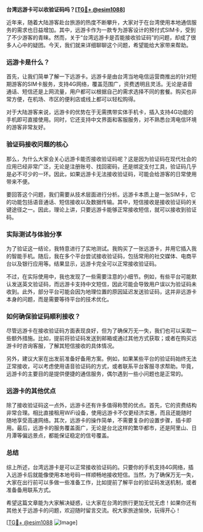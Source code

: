 **台湾远游卡可以收验证码吗？[[TG💪+ @esim1088](https://t.me/s/esim1088)]**

近年来，随着大陆游客赴台旅游的热度不断攀升，大家对于在台湾使用本地通信服务的需求也日益增加。其中，远游卡作为一款专为游客设计的预付式SIM卡，受到了不少游客的青睐。然而，关于“台湾远游卡是否能接收验证码”的问题，却成了很多人心中的疑团。今天，我们就来详细聊聊这个问题，希望能给大家带来帮助。

### 远游卡是什么？

首先，让我们简单了解一下远游卡。远游卡是由台湾当地电信运营商推出的针对短期游客的SIM卡服务，支持4G网络，覆盖范围广，资费透明且灵活。无论是语音通话、短信还是上网流量，用户都可以根据自己的需求选择不同的套餐。购买也非常方便，在机场、市区的便利店或线上都可以轻松购得。

对于大陆游客来说，远游卡的优势在于无需携带实体手机卡，插入支持4G功能的手机即可直接使用。同时，它还支持中文界面和客服服务，对不熟悉台湾电信环境的游客非常友好。

### 验证码接收问题的核心

那么，为什么大家会关心远游卡能否接收验证码呢？这是因为验证码在现代社会的应用已经非常广泛，无论是注册账号、找回密码，还是绑定支付工具，验证码几乎是必不可少的一环。因此，如果远游卡无法接收验证码，可能会给游客的日常使用带来不便。

要回答这个问题，我们需要从技术层面进行分析。远游卡本质上是一张SIM卡，它的功能包括语音通话、短信接收以及数据传输。其中，短信接收是接收验证码的关键途径之一。因此，理论上讲，只要远游卡能够正常接收短信，就可以接收到验证码。

### 实际测试与体验分享

为了验证这一结论，我特意进行了实地测试。我购买了一张远游卡，并用它插入我的智能手机。随后，我在多个平台尝试接收验证码，包括常用的社交媒体、电商平台以及银行应用等。结果显示，远游卡完全可以正常接收验证码。

不过，在实际使用中，我也发现了一些需要注意的小细节。例如，有些平台可能默认发送英文验证码，而远游卡支持中文短信，因此可能会导致用户误以为验证码未收到。此外，部分平台可能会因为地理位置的原因延迟发送验证码，这并非远游卡本身的问题，而是需要等待平台的技术优化。

### 如何确保验证码顺利接收？

尽管远游卡在接收验证码方面表现良好，但为了确保万无一失，我们也可以采取一些额外措施。比如，提前将验证码发送到邮箱或通过其他方式获取；或者在购买远游卡时咨询客服，了解其短信接收的具体情况。

另外，建议大家在出发前准备好备用方案。例如，如果某些平台的验证码始终无法正常接收，可以考虑使用语音验证码的方式，或者联系平台客服寻求帮助。毕竟，远游卡的主要目的是提供便捷的通信服务，偶尔遇到一些小问题也是正常的。

### 远游卡的其他优点

除了接收验证码这一点外，远游卡还有许多值得称赞的优点。首先，它的资费结构非常合理。相比直接租用WiFi设备，使用远游卡不仅更经济实惠，而且还能随时随地享受高速网络。其次，远游卡的操作简单，不需要复杂的设置步骤，插卡即用。最后，远游卡的服务覆盖面广，无论是台北这样的繁华都市，还是阿里山、日月潭等偏远景点，都能保证稳定的信号覆盖。

### 总结

综上所述，台湾远游卡是可以正常接收验证码的。只要你的手机支持4G网络，插入远游卡后就能像使用本地号码一样顺畅地接收短信。当然，为了确保万无一失，大家在出行前可以多做一些准备工作，比如提前了解平台的验证码发送机制，或者准备备用联系方式。

希望这篇文章能为大家解决疑惑，让大家在台湾的旅行更加无忧无虑！如果你还有其他关于远游卡的问题，欢迎随时留言交流。祝大家旅途愉快，玩得开心！

[[TG💪+ @esim1088](https://t.me/s/esim1088) ![Image](https://i.postimg.cc/4NQfJmqS/Snipaste-2025-05-13-00-14-12.png)]